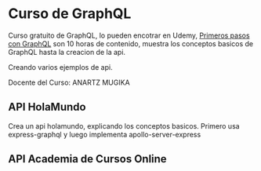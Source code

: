# Curso de GraphQL

Curso gratuito de GraphQL, lo pueden encotrar en Udemy, [Primeros pasos con GraphQL](https://www.udemy.com/course/introduccion-a-graphql-desde-las-bases-hasta-crear-apis/learn/lecture/18346770#overview) son 10 horas de contenido, muestra los conceptos basicos de GraphQL hasta la creacion de la api.

Creando varios ejemplos de api.

Docente del Curso: ANARTZ MUGIKA

## API HolaMundo

Crea un api holamundo, explicando los conceptos basicos. Primero usa express-graphql y luego implementa apollo-server-express

## API Academia de Cursos Online
